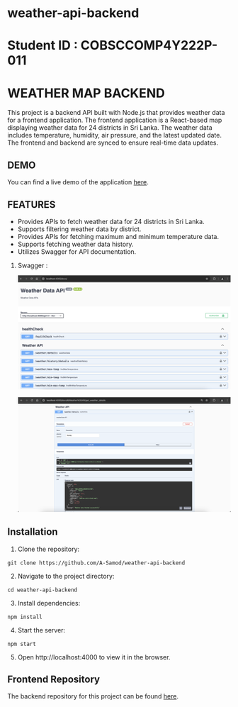 # weather-api-backend

# Student ID : COBSCCOMP4Y222P-011

# WEATHER MAP BACKEND

This project is a backend API built with Node.js that provides weather data for a frontend application. The frontend application is a React-based map displaying weather data for 24 districts in Sri Lanka. The weather data includes temperature, humidity, air pressure, and the latest updated date. The frontend and backend are synced to ensure real-time data updates.

## DEMO

You can find a live demo of the application [here](https://avishka.tech/).


## FEATURES

- Provides APIs to fetch weather data for 24 districts in Sri Lanka.
- Supports filtering weather data by district.
- Provides APIs for fetching maximum and minimum temperature data.
- Supports fetching weather data history.
- Utilizes Swagger for API documentation.

1. Swagger :

   ![Swagger](./README/swagger.png)

   ![Get Swagger](./README/get_swagger.png)

## Installation

1. Clone the repository:

```
git clone https://github.com/A-Samod/weather-api-backend
```

2. Navigate to the project directory:

```
cd weather-api-backend
```

3. Install dependencies:
```
npm install
```

4. Start the server:
```
npm start
```
5. Open http://localhost:4000 to view it in the browser.

## Frontend Repository

The backend repository for this project can be found [here](https://github.com/A-Samod/weather-api-frontend).
